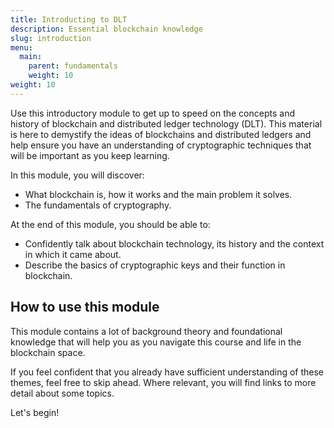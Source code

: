 ```yaml
---
title: Introducting to DLT
description: Essential blockchain knowledge
slug: introduction
menu:
  main:
    parent: fundamentals
    weight: 10
weight: 10
---
```


Use this introductory module to get up to speed on the concepts and history of blockchain and distributed ledger technology (DLT). This material is here to demystify the ideas of blockchains and distributed ledgers and help ensure you have an understanding of cryptographic techniques that will be important as you keep learning.

In this module, you will discover:

- What blockchain is, how it works and the main problem it solves.
- The fundamentals of cryptography.

At the end of this module, you should be able to:

- Confidently talk about blockchain technology, its history and the context in which it came about.
- Describe the basics of cryptographic keys and their function in blockchain.

## How to use this module

This module contains a lot of background theory and foundational knowledge that will help you as you navigate this course and life in the blockchain space.

If you feel confident that you already have sufficient understanding of these themes, feel free to skip ahead. Where relevant, you will find links to more detail about some topics.

Let's begin!
